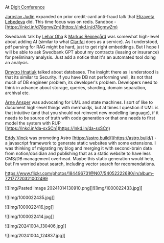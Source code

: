 At [Digit Conference](https://www.linkedin.com/company/digitconf/)  
  
[](https://www.linkedin.com/in/ACoAAATpyCYBNvTwrXbpyTzIbbsww6RGFgAqXfs)[Jaroslav Judin](https://www.linkedin.com/in/jaroslavjudin/) expanded on prior credit-card anti-fraud talk that [](https://www.linkedin.com/in/ACoAABOtRMkBl5GVjNulXmUgn5Xp35BRy3kyqx8)[Elizaveta Lebedeva](https://www.linkedin.com/in/elizaveta-lebedeva/) did. This time focus was on redis. Sandbox - [https://lnkd.in/d78gmwZm](https://lnkd.in/d78gmwZm)  
  
Swedbank talk by [](https://www.linkedin.com/in/ACoAAC9rk-cBmz6tHVVW51iOplqkfSCUaBOinAQ)[Lehar Oha](https://www.linkedin.com/in/lehar-oha-8875301a2/) & [](https://www.linkedin.com/in/ACoAAAin2SgB0uwWuZhgFvq0WQoYVN_4UOhjSKg)[Markus Reimegård](https://www.linkedin.com/in/markus-reimeg%C3%A5rd-12077240/) was somewhat high-level about adding AI (similar to what [Clarifai](https://www.linkedin.com/company/clarifai/) does as a service). As I understood, pdf parsing for RAG might be hard, just to get right embeddings. But I hope I will be able to ask Swedbank GPT about my contracts (leasing or insurance) for preliminary analysis. Just add a notice that it's an automated tool doing an analysis.  
  
[](https://www.linkedin.com/in/ACoAAAuBdeYBCCG1ozalq02R1vihAokubt-VyYc)[Dmytro Hnatiuk](https://www.linkedin.com/in/dhnatiuk/) talked about databases. The insight there as I understood is that its similar to Security. If you have DB not performing well, its not that much of DB engineer problem, its developer's problem. Developers need to think in advance about storage, queries, sharding, domain separation, archival etc.  
  
[](https://www.linkedin.com/in/ACoAAADPh0UBL4Tr5XwVo2W1ggVRbQmBrl3SUWs)[Arne Ansper](https://www.linkedin.com/in/arne-ansper/) was advocating for UML and state machines. I sort of like to document high-level things with mermaidjs, but at times I question if UML is that intuitive (and that you should not reinvent new modelling language), if it needs to be source of truth with code generation or that one needs to first model the system with RUP  
[https://lnkd.in/da-sxSCn](https://lnkd.in/da-sxSCn)  
  
[](https://www.linkedin.com/in/ACoAAB4CF88BWmFkjSEw6UcAjqwKreUN9WgoeHo)[Eddy Vinck](https://www.linkedin.com/in/eddyvinck/) was promoting Astro [https://astro.build/](https://astro.build/) - a javascript framework to generate static websites with some extensions. I was thinking of migrating my blog and merging it with second-brain data from notion/obsidian and publishing that as a static website to have less CMS/DB management overhead. Maybe this static generation would help, but I'm worried about search, including vector search for recomendations.


https://www.flickr.com/photos/184496731@N07/54052222680/in/album-72177720321002499

![[img/Pasted image 20241014130910.png]]![[img/1000022433.jpg]]

![[img/1000022435.jpg]]

![[img/1000022416.jpg]]

![[img/1000022414.jpg]]

![[img/20241004_130406.jpg]]

![[img/20241004_124837.jpg]]